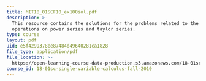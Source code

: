 ```yaml
---
title: MIT18_01SCF10_ex100sol.pdf
description: >-
  This resource contains the solutions for the problems related to the
  operations on power series and taylor series.
type: course
layout: pdf
uid: e5f4299378ee87484d49640281ca1828
file_type: application/pdf
file_location: >-
  https://open-learning-course-data-production.s3.amazonaws.com/18-01sc-single-variable-calculus-fall-2010/e5f4299378ee87484d49640281ca1828_MIT18_01SCF10_ex100sol.pdf
course_id: 18-01sc-single-variable-calculus-fall-2010
---
```

